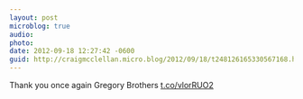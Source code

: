 ```yaml
---
layout: post
microblog: true
audio: 
photo: 
date: 2012-09-18 12:27:42 -0600
guid: http://craigmcclellan.micro.blog/2012/09/18/t248126165330567168.html
---
```

Thank you once again Gregory Brothers [t.co/vlorRUO2](http://t.co/vlorRUO2)

